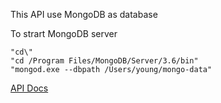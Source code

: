 This API use MongoDB as database

To strart MongoDB server
```
"cd\"
"cd /Program Files/MongoDB/Server/3.6/bin"
"mongod.exe --dbpath /Users/young/mongo-data"
```

[API Docs](http://mongodb.github.io/node-mongodb-native/3.0/api/)

